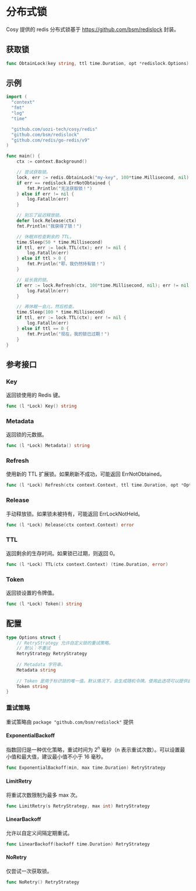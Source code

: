 # 分布式锁
Cosy 提供的 redis 分布式锁基于 https://github.com/bsm/redislock 封装。

## 获取锁
```go
func ObtainLock(key string, ttl time.Duration, opt *redislock.Options) (*redislock.Lock, error)
```

## 示例
```go
import (
  "context"
  "fmt"
  "log"
  "time"

  "github.com/uozi-tech/cosy/redis"
  "github.com/bsm/redislock"
  "github.com/redis/go-redis/v9"
)

func main() {
    ctx := context.Background()

	// 尝试获取锁。
	lock, err := redis.ObtainLock("my-key", 100*time.Millisecond, nil)
	if err == redislock.ErrNotObtained {
		fmt.Println("无法获取锁！")
	} else if err != nil {
		log.Fatalln(err)
	}

	// 别忘了延迟释放锁。
	defer lock.Release(ctx)
	fmt.Println("我获得了锁！")

	// 休眠并检查剩余的 TTL。
	time.Sleep(50 * time.Millisecond)
	if ttl, err := lock.TTL(ctx); err != nil {
		log.Fatalln(err)
	} else if ttl > 0 {
		fmt.Println("耶，我仍然持有锁！")
	}

	// 延长我的锁。
	if err := lock.Refresh(ctx, 100*time.Millisecond, nil); err != nil {
		log.Fatalln(err)
	}

	// 再休眠一会儿，然后检查。
	time.Sleep(100 * time.Millisecond)
	if ttl, err := lock.TTL(ctx); err != nil {
		log.Fatalln(err)
	} else if ttl == 0 {
		fmt.Println("现在，我的锁已过期！")
	}
}
```

## 参考接口
### Key

返回锁使用的 Redis 键。

```go
func (l *Lock) Key() string
```

### Metadata

返回锁的元数据。

```go
func (l *Lock) Metadata() string
```

### Refresh

使用新的 TTL 扩展锁。如果刷新不成功，可能返回 ErrNotObtained。

```go
func (l *Lock) Refresh(ctx context.Context, ttl time.Duration, opt *Options) error
```

### Release

手动释放锁。如果锁未被持有，可能返回 ErrLockNotHeld。

```go
func (l *Lock) Release(ctx context.Context) error
```

### TTL

返回剩余的生存时间。如果锁已过期，则返回 0。

```go
func (l *Lock) TTL(ctx context.Context) (time.Duration, error)
```

### Token

返回锁设置的令牌值。

```go
func (l *Lock) Token() string
```

## 配置
```go
type Options struct {
    // RetryStrategy 允许自定义锁的重试策略。
    // 默认：不重试
    RetryStrategy RetryStrategy
    
    // Metadata 字符串。
    Metadata string
    
    // Token 是用于标识锁的唯一值。默认情况下，会生成随机令牌。使用此选项可以提供自定义令牌。
    Token string
}
```

### 重试策略
重试策略由 `package "github.com/bsm/redislock"` 提供

#### ExponentialBackoff
指数回归是一种优化策略，重试时间为 2<sup>n</sup> 毫秒（n 表示重试次数）。可以设置最小值和最大值，建议最小值不小于 16 毫秒。

```go
func ExponentialBackoff(min, max time.Duration) RetryStrategy
```

#### LimitRetry
将重试次数限制为最多 max 次。

```go
func LimitRetry(s RetryStrategy, max int) RetryStrategy
```

#### LinearBackoff
允许以自定义间隔定期重试。

```go
func LinearBackoff(backoff time.Duration) RetryStrategy
```


#### NoRetry
仅尝试一次获取锁。

```go
func NoRetry() RetryStrategy
```


